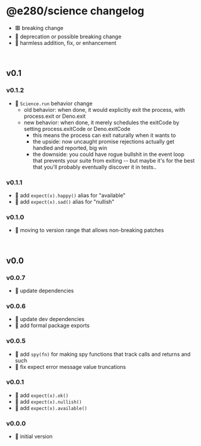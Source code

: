 
# @e280/science changelog
- 🟥 breaking change
- 🔶 deprecation or possible breaking change
- 🍏 harmless addition, fix, or enhancement



<br/>

## v0.1

### v0.1.2
- 🔶 `Science.run` behavior change
  - old behavior: when done, it would explicitly exit the process, with process.exit or Deno.exit
  - new behavior: when done, it merely schedules the exitCode by setting process.exitCode or Deno.exitCode
    - this means the process can exit naturally when it wants to
    - the upside: now uncaught promise rejections actually get handled and reported, big win
    - the downside: you could have rogue bullshit in the event loop that prevents your suite from exiting -- but maybe it's for the best that you'll probably eventually discover it in tests..

### v0.1.1
- 🍏 add `expect(x).happy()` alias for "available"
- 🍏 add `expect(x).sad()` alias for "nullish"

### v0.1.0
- 🍏 moving to version range that allows non-breaking patches



<br/>

## v0.0

### v0.0.7
- 🍏 update dependencies

### v0.0.6
- 🍏 update dev dependencies
- 🍏 add formal package exports

### v0.0.5
- 🍏 add `spy(fn)` for making spy functions that track calls and returns and such
- 🍏 fix expect error message value truncations

### v0.0.1
- 🍏 add `expect(x).ok()`
- 🍏 add `expect(x).nullish()`
- 🍏 add `expect(x).available()`

### v0.0.0
- 🍏 initial version

